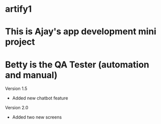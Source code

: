 # artify1
# This is Ajay's app development mini project
# Betty is the QA Tester (automation and manual)

Version 1.5
- Added new chatbot feature

Version 2.0
- Added two new screens
